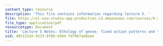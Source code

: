 ```yaml
---
content_type: resource
description: 'This file contains information regarding lecture 5. '
file: https://ol-ocw-studio-app-production.s3.amazonaws.com/courses/9-20-animal-behavior-fall-2013/405153a591330f88d304fd7967addaee_MIT9_20F13_Lec5.pdf
file_type: application/pdf
resourcetype: Document
title: 'Lecture 5 Notes: Ethology of geese; fixed action patterns and the CNS'
uid: 405153a5-9133-0f88-d304-fd7967addaee
---
```

